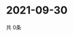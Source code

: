 # 2021-09-30
  共 0条

  <!-- BEGIN -->
  <!-- 最后更新时间Thu Sep 30 2021 01:55:51 GMT+0000 (Coordinated Universal Time) -->
  
  <!-- END -->
  
  